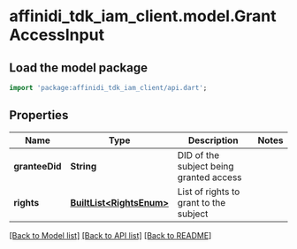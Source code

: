 # affinidi_tdk_iam_client.model.GrantAccessInput

## Load the model package

```dart
import 'package:affinidi_tdk_iam_client/api.dart';
```

## Properties

| Name           | Type                                             | Description                             | Notes |
| -------------- | ------------------------------------------------ | --------------------------------------- | ----- |
| **granteeDid** | **String**                                       | DID of the subject being granted access |
| **rights**     | [**BuiltList&lt;RightsEnum&gt;**](RightsEnum.md) | List of rights to grant to the subject  |

[[Back to Model list]](../README.md#documentation-for-models) [[Back to API list]](../README.md#documentation-for-api-endpoints) [[Back to README]](../README.md)
